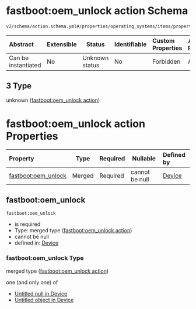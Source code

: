 # fastboot:oem_unlock action Schema

```txt
v2/schema/action.schema.yml#/properties/operating_systems/items/properties/steps/items/properties/actions/items/oneOf/3
```




| Abstract            | Extensible | Status         | Identifiable | Custom Properties | Additional Properties | Access Restrictions | Defined In                                                           |
| :------------------ | ---------- | -------------- | ------------ | :---------------- | --------------------- | ------------------- | -------------------------------------------------------------------- |
| Can be instantiated | No         | Unknown status | No           | Forbidden         | Allowed               | none                | [device.schema.json\*](../device.schema.json "open original schema") |

## 3 Type

unknown ([fastboot:oem_unlock action](device-properties-operating-systems-operating-system-properties-steps-step-properties-group-step-action-oneof-fastbootoem_unlock-action.md))

# fastboot:oem_unlock action Properties

| Property                                   | Type   | Required | Nullable       | Defined by                                                                                                                                                                                                                                                                                                                                         |
| :----------------------------------------- | ------ | -------- | -------------- | :------------------------------------------------------------------------------------------------------------------------------------------------------------------------------------------------------------------------------------------------------------------------------------------------------------------------------------------------- |
| [fastboot:oem_unlock](#fastbootoem_unlock) | Merged | Required | cannot be null | [Device](device-properties-operating-systems-operating-system-properties-steps-step-properties-group-step-action-oneof-fastbootoem_unlock-action-properties-fastbootoem_unlock-action.md "v2/schema/action.schema.yml#/properties/operating_systems/items/properties/steps/items/properties/actions/items/oneOf/3/properties/fastboot:oem_unlock") |

## fastboot:oem_unlock




`fastboot:oem_unlock`

-   is required
-   Type: merged type ([fastboot:oem_unlock action](device-properties-operating-systems-operating-system-properties-steps-step-properties-group-step-action-oneof-fastbootoem_unlock-action-properties-fastbootoem_unlock-action.md))
-   cannot be null
-   defined in: [Device](device-properties-operating-systems-operating-system-properties-steps-step-properties-group-step-action-oneof-fastbootoem_unlock-action-properties-fastbootoem_unlock-action.md "v2/schema/action.schema.yml#/properties/operating_systems/items/properties/steps/items/properties/actions/items/oneOf/3/properties/fastboot:oem_unlock")

### fastboot:oem_unlock Type

merged type ([fastboot:oem_unlock action](device-properties-operating-systems-operating-system-properties-steps-step-properties-group-step-action-oneof-fastbootoem_unlock-action-properties-fastbootoem_unlock-action.md))

one (and only one) of

-   [Untitled null in Device](device-properties-operating-systems-operating-system-properties-steps-step-properties-group-step-action-oneof-fastbootoem_unlock-action-properties-fastbootoem_unlock-action-oneof-0.md "check type definition")
-   [Untitled object in Device](device-properties-operating-systems-operating-system-properties-steps-step-properties-group-step-action-oneof-fastbootoem_unlock-action-properties-fastbootoem_unlock-action-oneof-1.md "check type definition")
